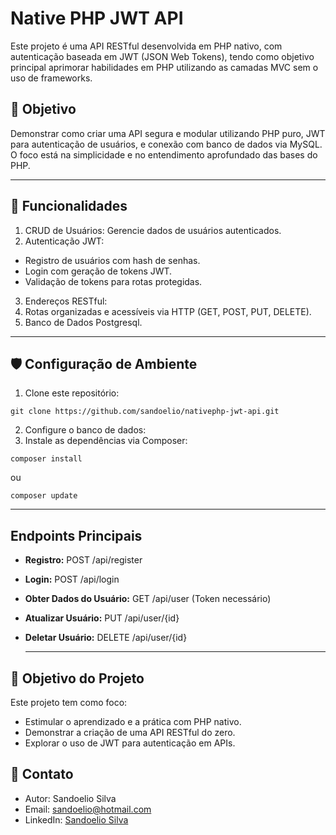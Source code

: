 # Native PHP JWT API

Este projeto é uma API RESTful desenvolvida em PHP nativo, com autenticação baseada em JWT (JSON Web Tokens), tendo como objetivo principal aprimorar habilidades em PHP utilizando as camadas MVC sem o uso de frameworks.

## 🎯 Objetivo
Demonstrar como criar uma API segura e modular utilizando PHP puro, JWT para autenticação de usuários, e conexão com banco de dados via MySQL. O foco está na simplicidade e no entendimento aprofundado das bases do PHP.

---
## 🚀 Funcionalidades
1. CRUD de Usuários: Gerencie dados de usuários autenticados.
2. Autenticação JWT:
 * Registro de usuários com hash de senhas.
 * Login com geração de tokens JWT.
 * Validação de tokens para rotas protegidas.
3. Endereços RESTful:
4. Rotas organizadas e acessíveis via HTTP (GET, POST, PUT, DELETE).
5. Banco de Dados Postgresql.
   
--- 
## 🛡️ Configuração de Ambiente

1. Clone este repositório:

```
git clone https://github.com/sandoelio/nativephp-jwt-api.git
```
2. Configure o banco de dados:
3. Instale as dependências via Composer:
```
composer install
```
ou
```
composer update
```
---
## Endpoints Principais
* **Registro:** POST /api/register
* **Login:** POST /api/login
* **Obter Dados do Usuário:** GET /api/user (Token necessário)
* **Atualizar Usuário:** PUT /api/user/{id}
* **Deletar Usuário:** DELETE /api/user/{id}

  ---
  
## 📌 Objetivo do Projeto
Este projeto tem como foco:

* Estimular o aprendizado e a prática com PHP nativo.
* Demonstrar a criação de uma API RESTful do zero.
* Explorar o uso de JWT para autenticação em APIs.
  
## 📧 Contato
* Autor: Sandoelio Silva
* Email: sandoelio@hotmail.com
* LinkedIn: [Sandoelio Silva](https://www.linkedin.com/in/sandoelio-silva/)


